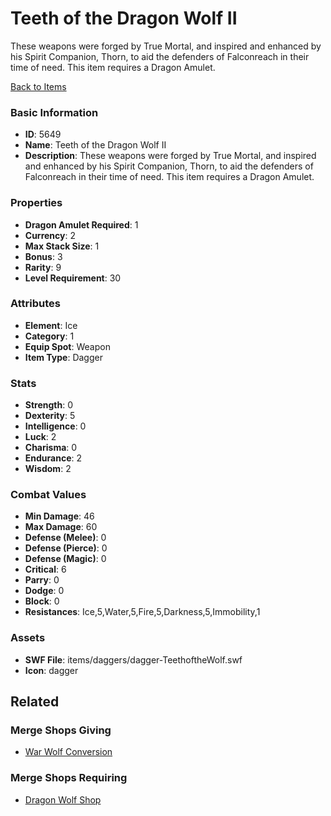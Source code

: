 # Teeth of the Dragon Wolf II

These weapons were forged by True Mortal, and inspired and enhanced by his Spirit Companion, Thorn, to aid the defenders of Falconreach in their time of need. This item requires a Dragon Amulet.

[Back to Items](../items.md)

### Basic Information

- **ID**: 5649
- **Name**: Teeth of the Dragon Wolf II
- **Description**: These weapons were forged by True Mortal, and inspired and enhanced by his Spirit Companion, Thorn, to aid the defenders of Falconreach in their time of need. This item requires a Dragon Amulet.

### Properties

- **Dragon Amulet Required**: 1
- **Currency**: 2
- **Max Stack Size**: 1
- **Bonus**: 3
- **Rarity**: 9
- **Level Requirement**: 30

### Attributes

- **Element**: Ice
- **Category**: 1
- **Equip Spot**: Weapon
- **Item Type**: Dagger

### Stats

- **Strength**: 0
- **Dexterity**: 5
- **Intelligence**: 0
- **Luck**: 2
- **Charisma**: 0
- **Endurance**: 2
- **Wisdom**: 2

### Combat Values

- **Min Damage**: 46
- **Max Damage**: 60
- **Defense (Melee)**: 0
- **Defense (Pierce)**: 0
- **Defense (Magic)**: 0
- **Critical**: 6
- **Parry**: 0
- **Dodge**: 0
- **Block**: 0
- **Resistances**: Ice,5,Water,5,Fire,5,Darkness,5,Immobility,1

### Assets

- **SWF File**: items/daggers/dagger-TeethoftheWolf.swf
- **Icon**: dagger

## Related

### Merge Shops Giving

- [War Wolf Conversion](../merge-shops/87-war-wolf-conversion.md)

### Merge Shops Requiring

- [Dragon Wolf Shop](../merge-shops/88-dragon-wolf-shop.md)

